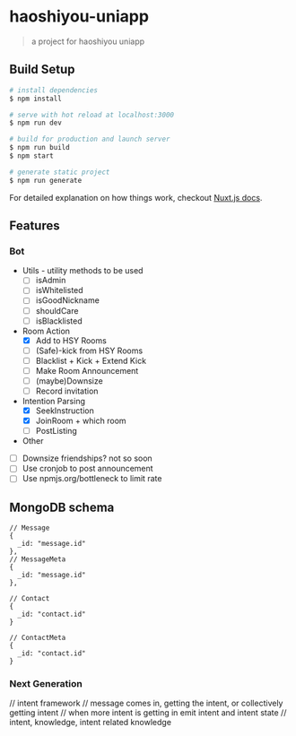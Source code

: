# haoshiyou-uniapp

> a project for haoshiyou uniapp

## Build Setup

``` bash
# install dependencies
$ npm install

# serve with hot reload at localhost:3000
$ npm run dev

# build for production and launch server
$ npm run build
$ npm start

# generate static project
$ npm run generate
```

For detailed explanation on how things work, checkout [Nuxt.js docs](https://nuxtjs.org).

## Features
### Bot
- Utils - utility methods to be used
  - [ ] isAdmin
  - [ ] isWhitelisted
  - [ ] isGoodNickname
  - [ ] shouldCare
  - [ ] isBlacklisted

- Room Action
  - [X] Add to HSY Rooms
  - [ ] (Safe)-kick from HSY Rooms
  - [ ] Blacklist + Kick + Extend Kick
  - [ ] Make Room Announcement
  - [ ] (maybe)Downsize
  - [ ] Record invitation

- Intention Parsing
  - [X] SeekInstruction
  - [X] JoinRoom + which room 
  - [ ] PostListing

- Other
 - [ ] Downsize friendships? not so soon
 - [ ] Use cronjob to post announcement
 - [ ] Use npmjs.org/bottleneck to limit rate

## MongoDB schema
```json5
// Message
{
  _id: "message.id"
},
// MessageMeta
{
  _id: "message.id"
},

// Contact
{
  _id: "contact.id"
}

// ContactMeta
{
  _id: "contact.id"
}
```


### Next Generation
  // intent framework
  // message comes in, getting the intent, or collectively getting intent
  // when more intent is getting in emit intent and intent state
  // intent, knowledge, intent related knowledge
